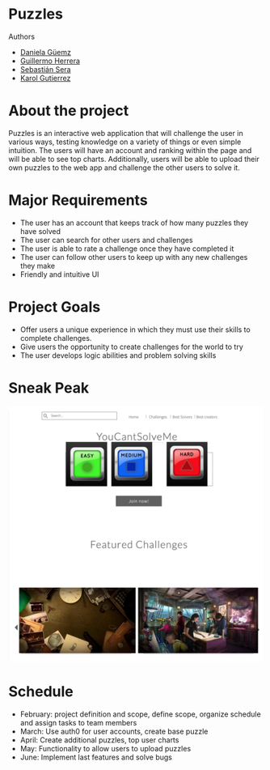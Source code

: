 # Puzzles

Authors

- [Daniela Güemz](https://github.com/Guemez)
- [Guillermo Herrera](https://github.com/memoherreraacosta)
- [Sebastián Sera](https://github.com/sernap97)
- [Karol Gutierrez](https://github.com/karol22)


# About the project
Puzzles is an interactive web application that will challenge the user in various ways, testing knowledge on a variety of things or even simple intuition. The users will have an account and ranking within the page and will be able to see top charts. Additionally, users will be able to upload their own puzzles to the web app and challenge the other users to solve it.


# Major Requirements
- The user has an account that keeps track of how many puzzles they have solved
- The user can search for other users and challenges
- The user is able to rate a challenge once they have completed it
- The user can follow other users to keep up with any new challenges they make
- Friendly and intuitive UI


# Project Goals
- Offer users a unique experience in which they must use their skills to complete challenges.
- Give users the opportunity to create challenges for the world to try
- The user develops logic abilities and problem solving skills


# Sneak Peak
![](files/images/mockup_lab-web.png)


# Schedule
- February: project definition and scope, define scope, organize schedule and assign tasks to team members
- March: Use auth0 for user accounts, create base puzzle
- April: Create additional puzzles, top user charts
- May: Functionality to allow users to upload puzzles
- June: Implement last features and solve bugs

